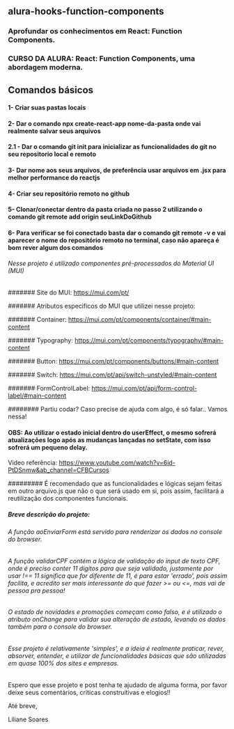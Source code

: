 ## alura-hooks-function-components

### Aprofundar os conhecimentos em React: Function Components.

### CURSO DA ALURA: React: Function Components, uma abordagem moderna.

## Comandos básicos

#### 1- Criar suas pastas locais
#### 2- Dar o comando npx create-react-app nome-da-pasta onde vai realmente salvar seus arquivos
#### 2.1 - Dar o comando git init para inicializar as funcionalidades do git no seu repositorio local e remoto
#### 3- Dar nome aos seus arquivos, de preferência usar arquivos em .jsx para melhor performance do reactjs
#### 4- Criar seu repositório remoto no github
#### 5- Clonar/conectar dentro da pasta criada no passo 2 utilizando o comando git remote add origin seuLinkDoGithub
#### 6- Para verificar se foi conectado basta dar o comando git remote -v e vai aparecer o nome do repositório remoto no terminal, caso não apareça é bom rever algum dos comandos


###### Nesse projeto é utilizado componentes pré-processados do Material UI (MUI) 

####### Site do MUI: https://mui.com/pt/

####### Atributos especificos do MUI que utilizei nesse projeto: 

####### Container: https://mui.com/pt/components/container/#main-content

####### Typography: https://mui.com/pt/components/typography/#main-content

####### Button: https://mui.com/pt/components/buttons/#main-content

####### Switch: https://mui.com/pt/api/switch-unstyled/#main-content

####### FormControlLabel: https://mui.com/pt/api/form-control-label/#main-content



######## Partiu codar? Caso precise de ajuda com algo, é só falar.. Vamos nessa!


#### OBS: Ao utilizar o estado inicial dentro do userEffect, o mesmo sofrerá atualizações logo após as mudanças lançadas no setState, com isso sofrerá um pequeno delay.
Video referência: https://www.youtube.com/watch?v=6id-PtDSnmw&ab_channel=CFBCursos

######### É recomendado que as funcionalidades e lógicas sejam feitas em outro arquivo.js que não o que será usado em si, pois assim, facilitará a reutilização dos componentes funcionais. 

##### Breve descrição do projeto:

###### A função aoEnviarForm está servido para renderizar os dados no console do browser. 

###### A função validarCPF contém a lógica de validação do input de texto CPF, onde é preciso conter 11 digitos para que seja validado, justamente por usar !== 11 significa que for diferente de 11, é para estar 'errado', pois assim facilita, e acredito ser mais interessante do que fazer >= ou <=, mas vai de pessoa pra pessoa! 

###### O estado de novidades e promoções começam como falso, e é utilizado o atributo onChange para validar sua alteração de estado, levando os dados também para o console do browser. 

###### Esse projeto é relativamente 'simples', e a ideia é realmente praticar, rever, absorver, entender, e utilizar de funcionalidades básicas que são utilizadas em quase 100% dos sites e empresas. 

Espero que esse projeto e post tenha te ajudado de alguma forma, por favor deixe seus comentários, criticas construitivas e elogios!! 

Até breve, 

Liliane Soares

